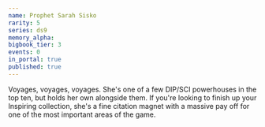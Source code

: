 ```yaml
---
name: Prophet Sarah Sisko
rarity: 5
series: ds9
memory_alpha:
bigbook_tier: 3
events: 0
in_portal: true
published: true
---
```


Voyages, voyages, voyages. She's one of a few DIP/SCI powerhouses in the top ten, but holds her own alongside them. If you're looking to finish up your Inspiring collection, she's a fine citation magnet with a massive pay off for one of the most important areas of the game.

